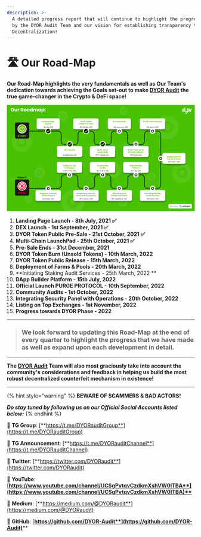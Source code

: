 ```yaml
---
description: >-
  A detailed progress report that will continue to highlight the progress made
  by the DYOR Audit Team and our vision for establishing transparency through
  Decentralization!
---
```


# 🛣️ Our Road-Map

**Our Road-Map highlights the very fundamentals as well as Our Team's dedication towards achieving the Goals set-out to make **[**DYOR Audit**](https://dyoraudit.com)** the true game-changer in the Crypto & DeFi space!**

![The DYOR Audit - Road Map](<.gitbook/assets/DYOR Audit New Updated Road-Map.png>)

1. **Landing Page Launch - 8th July, 2021 ✅**
2. **DEX Launch - 1st September, 2021 ✅**
3. **DYOR Token Public Pre-Sale - 21st October, 2021 ✅**
4. **Multi-Chain LaunchPad - 25th October, 2021 ✅**
5. **Pre-Sale Ends - 31st December, 2021**
6. **DYOR Token Burn (Unsold Tokens) - 10th March, 2022**
7. **DYOR Token Public Release - 15th March, 2022**
8. **Deployment of Farms & Pools - 20th March, 2022**
9. **Initiating Staking Audit Services - 25th March, 2022 **
10. **DApp Builder Platform -  15th July, 2022**
11. **Official Launch PURGE PROTOCOL - 10th September, 2022**
12. **Community Audits - 1st October, 2022**
13. **Integrating Security Panel with Operations - 20th October, 2022**
14. **Listing on Top Exchanges - 1st November, 2022**
15. **Progress towards DYOR Phase - 2022**

****

> ### **We look forward to updating this Road-Map at the end of every quarter to highlight the progress that we have made as well as expand upon each development in detail.**

****

**The **[**DYOR Audit**](https://dyoraudit.com)** Team will also most graciously take into account the community's considerations and feedback in helping us build the most robust decentralized counterfeit mechanism in existence!**

****

{% hint style="warning" %}
**BEWARE OF SCAMMERS & BAD ACTORS!**

_**Do stay tuned by following us on our Official Social Accounts listed below:**_
{% endhint %}

📲 **TG Group**: [**https://t.me/DYORauditGroup**](https://t.me/DYORauditGroup)

📲 **TG Announcement**: [**https://t.me/DYORauditChannel**](https://t.me/DYORauditChannel)

📲 **Twitter**: [**https://twitter.com/DYORaudit**](https://twitter.com/DYORaudit)

📲 **YouTube**: [**https://www.youtube.com/channel/UCSgPvtqvCzdkmXshVW0lTBA**](https://www.youtube.com/channel/UCSgPvtqvCzdkmXshVW0lTBA)**​**

📲 **Medium**: [**https://medium.com/@DYORaudit**](https://medium.com/@DYORaudit)

📲 **GitHub**: [**https://github.com/DYOR-Audit**](https://github.com/DYOR-Audit)****
